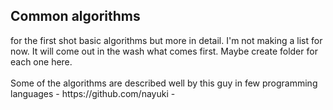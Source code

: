 <h2>Common algorithms</h2>
for the first shot basic algorithms but more in detail. I'm not making a list for now. It will come out in the wash what comes first.
Maybe create folder for each one here.
<br /><br />
Some of the algorithms are described well by this guy in few programming languages - https://github.com/nayuki - 

